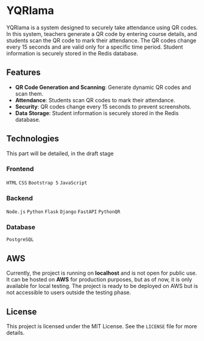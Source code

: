 # YQRlama

YQRlama is a system designed to securely take attendance using QR codes. In this system, teachers generate a QR code by entering course details, and students scan the QR code to mark their attendance. The QR codes change every 15 seconds and are valid only for a specific time period. Student information is securely stored in the Redis database.

## Features
- **QR Code Generation and Scanning**: Generate dynamic QR codes and scan them.
- **Attendance**: Students scan QR codes to mark their attendance.
- **Security**: QR codes change every 15 seconds to prevent screenshots.
- **Data Storage**: Student information is securely stored in the Redis database.

## Technologies
This part will be detailed, in the draft stage

### Frontend
`HTML`
`CSS`
`Bootstrap 5`
`JavaScript`

### Backend
`Node.js`
`Python`
`Flask`
`Django`
`FastAPI`
`PythonQR` 

### Database
`PostgreSQL`

## AWS
Currently, the project is running on **localhost** and is not open for public use. It can be hosted on **AWS** for production purposes, but as of now, it is only available for local testing. The project is ready to be deployed on AWS but is not accessible to users outside the testing phase.

## License
This project is licensed under the MIT License. See the `LICENSE` file for more details.
